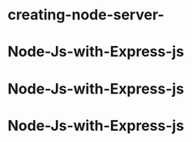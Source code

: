 # creating-node-server-
# Node-Js-with-Express-js
# Node-Js-with-Express-js
# Node-Js-with-Express-js
